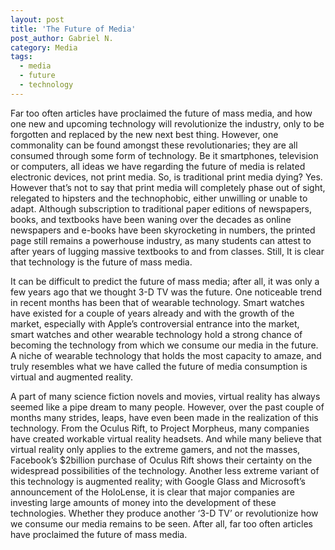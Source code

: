 ```yaml
---
layout: post
title: 'The Future of Media'
post_author: Gabriel N.
category: Media
tags:
  - media
  - future
  - technology
---
```


Far too often articles have proclaimed the future of mass media, and how one new and upcoming technology will revolutionize the industry, only to be forgotten and replaced by the new next best thing. However, one commonality can be found amongst these revolutionaries; they are all consumed through some form of technology. Be it smartphones, television or computers, all ideas we have regarding the future of media is related electronic devices, not print media. So, is traditional print media dying? Yes. However that’s not to say that print media will completely phase out of sight, relegated to hipsters and the technophobic, either unwilling or unable to adapt. Although subscription to traditional paper editions of newspapers, books, and textbooks have been waning over the decades as online newspapers and e-books have been skyrocketing in numbers, the printed page still remains a powerhouse industry, as many students can attest to after years of lugging massive textbooks to and from classes. Still,  It is clear that technology is the future of mass media.

It can be difficult to predict the future of mass media; after all, it was only a few years ago that we thought 3-D TV was the future. One noticeable trend in recent months has been that of wearable technology. Smart watches have existed for a couple of years already and with the growth of the market, especially with Apple’s controversial entrance into the market, smart watches and other wearable technology hold a strong chance of becoming the technology from which we consume our media in the future.  A niche of wearable technology that holds the most capacity to amaze, and truly resembles what we have called the future of media consumption is virtual and augmented reality.

A part of many science fiction novels and movies, virtual reality has always seemed like a pipe dream to many people. However, over the past couple of months many strides, leaps, have even  been made in the realization of this technology. From the Oculus Rift, to Project Morpheus, many companies have created workable virtual reality headsets. And while many believe that virtual reality only applies to the extreme gamers, and not the masses, Facebook’s $2billion purchase of Oculus Rift shows their certainty on the widespread possibilities of the technology. Another less extreme variant of this technology is augmented reality; with Google Glass and Microsoft’s announcement of the HoloLense, it is clear that major companies are investing large amounts of money into the development of these technologies. Whether they produce another ‘3-D TV’ or revolutionize how we consume our media remains to be seen. After all, far too often articles have proclaimed the future of mass media.
